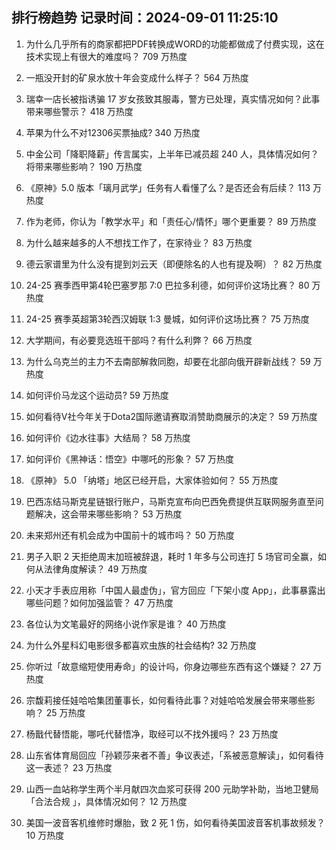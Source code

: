
## 排行榜趋势 记录时间：2024-09-01 11:25:10
  
  1. 为什么几乎所有的商家都把PDF转换成WORD的功能都做成了付费实现，这在技术实现上有很大的难度吗？ 709 万热度
    
  2. 一瓶没开封的矿泉水放十年会变成什么样子？ 564 万热度
    
  3. 瑞幸一店长被指诱骗 17 岁女孩致其服毒，警方已处理，真实情况如何？此事带来哪些警示？ 418 万热度
    
  4. 苹果为什么不对12306买票抽成? 340 万热度
    
  5. 中金公司「降职降薪」传言属实，上半年已减员超 240 人，具体情况如何？将带来哪些影响？ 190 万热度
    
  6. 《原神》5.0 版本「璃月武学」任务有人看懂了么？是否还会有后续？ 113 万热度
    
  7. 作为老师，你认为「教学水平」和「责任心/情怀」哪个更重要？ 89 万热度
    
  8. 为什么越来越多的人不想找工作了，在家待业？ 83 万热度
    
  9. 德云家谱里为什么没有提到刘云天（即便除名的人也有提及啊）？ 82 万热度
    
  10. 24-25 赛季西甲第4轮巴塞罗那 7:0 巴拉多利德，如何评价这场比赛？ 80 万热度
    
  11. 24-25 赛季英超第3轮西汉姆联 1:3 曼城，如何评价这场比赛？ 75 万热度
    
  12. 大学期间，有必要竞选班干部吗？有什么利弊？ 66 万热度
    
  13. 为什么乌克兰的主力不去南部解救同胞，却要在北部向俄开辟新战线？ 59 万热度
    
  14. 如何评价马龙这个运动员? 59 万热度
    
  15. 如何看待V社今年关于Dota2国际邀请赛取消赞助商展示的决定？ 59 万热度
    
  16. 如何评价《边水往事》大结局？ 58 万热度
    
  17. 如何评价《黑神话：悟空》中哪吒的形象？ 57 万热度
    
  18. 《原神》 5.0 「纳塔」地区已经开启，大家体验如何？ 55 万热度
    
  19. 巴西冻结马斯克星链银行账户，马斯克宣布向巴西免费提供互联网服务直至问题解决，这会带来哪些影响？ 53 万热度
    
  20. 未来郑州还有机会成为中国前十的城市吗？ 50 万热度
    
  21. 男子入职 2 天拒绝周末加班被辞退，耗时 1 年多与公司连打 5 场官司全赢，如何从法律角度解读？ 49 万热度
    
  22. 小天才手表应用称「中国人最虚伪」，官方回应「下架小度 App」，此事暴露出哪些问题？如何加强监管？ 47 万热度
    
  23. 各位认为文笔最好的网络小说作家是谁？ 40 万热度
    
  24. 为什么外星科幻电影很多都喜欢虫族的社会结构? 32 万热度
    
  25. 你听过「故意缩短使用寿命」的设计吗，你身边哪些东西有这个嫌疑？ 27 万热度
    
  26. 宗馥莉接任娃哈哈集团董事长，如何看待此事？对娃哈哈发展会带来哪些影响？ 25 万热度
    
  27. 杨戬代替悟能，哪吒代替悟净，取经可以不找外援吗？ 23 万热度
    
  28. 山东省体育局回应「孙颖莎来者不善」争议表述，「系被恶意解读」，如何看待这一表述？ 23 万热度
    
  29. 山西一血站称学生两个半月献四次血浆可获得 200 元助学补助，当地卫健局「合法合规 」，具体情况如何？ 12 万热度
    
  30. 美国一波音客机维修时爆胎，致 2 死 1 伤，如何看待美国波音客机事故频发？ 10 万热度
    